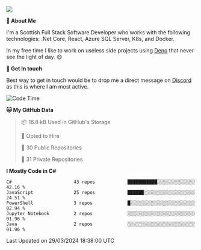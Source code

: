 <img src="https://github.com/jasonhughes94/jasonhughes94/blob/main/header.png?raw=true">

**:tangerine: About Me**

I'm a Scottish Full Stack Software Developer who works with the following technologies: .Net Core, React, Azure SQL Server, K8s, and Docker.

In my free time I like to work on useless side projects using [Deno](https://deno.land/) that never see the light of day. 😊

**:speech_balloon: Get In touch**

Best way to get in touch would be to drop me a direct message on [Discord](https://discordapp.com/users/206498666976903169) as this is where I am most active.

<!--START_SECTION:waka-->
![Code Time](http://img.shields.io/badge/Code%20Time-1%2C121%20hrs%2017%20mins-blue)

**🐱 My GitHub Data** 

> 📦 16.8 kB Used in GitHub's Storage 
 > 
> 💼 Opted to Hire
 > 
> 📜 30 Public Repositories 
 > 
> 🔑 31 Private Repositories 
 > 
**I Mostly Code in C#** 

```text
C#                       43 repos            ███████████░░░░░░░░░░░░░░   42.16 % 
JavaScript               25 repos            ██████░░░░░░░░░░░░░░░░░░░   24.51 % 
PowerShell               3 repos             █░░░░░░░░░░░░░░░░░░░░░░░░   02.94 % 
Jupyter Notebook         2 repos             ░░░░░░░░░░░░░░░░░░░░░░░░░   01.96 % 
Java                     2 repos             ░░░░░░░░░░░░░░░░░░░░░░░░░   01.96 % 
```




 Last Updated on 29/03/2024 18:38:00 UTC
<!--END_SECTION:waka-->
